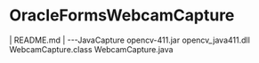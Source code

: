 # OracleFormsWebcamCapture

|   README.md
|
\---JavaCapture
        opencv-411.jar
        opencv_java411.dll
        WebcamCapture.class
        WebcamCapture.java